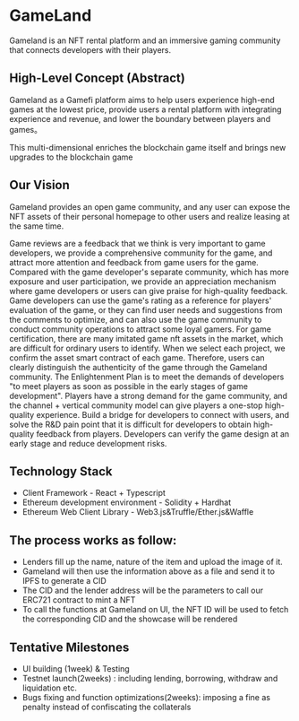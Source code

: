 # GameLand
Gameland is an NFT rental platform and an immersive gaming community that connects developers with their players.


## High-Level Concept (Abstract)
Gameland as a Gamefi platform aims to help users experience high-end games at the lowest price, provide users a rental platform with integrating experience and revenue, and lower the boundary between players and games。

This multi-dimensional enriches the blockchain game itself and brings new upgrades to the blockchain game


## Our Vision 
Gameland provides an open game community, and any user can expose the NFT assets of their personal homepage to other users and realize leasing at the same time.

Game reviews are a feedback that we think is very important to game developers, we provide a comprehensive community for the game, and attract more attention and feedback from game users for the game. Compared with the game developer's separate community, which has more exposure and user participation, we provide an appreciation mechanism where game developers or users can give praise for high-quality feedback. Game developers can use the game's rating as a reference for players' evaluation of the game, or they can find user needs and suggestions from the comments to optimize, and can also use the game community to conduct community operations to attract some loyal gamers.
For game certification, there are many imitated game nft assets in the market, which are difficult for ordinary users to identify. When we select each project, we confirm the asset smart contract of each game. Therefore, users can clearly distinguish the authenticity of the game through the Gameland community.
The Enlightenment Plan is to meet the demands of developers "to meet players as soon as possible in the early stages of game development". Players have a strong demand for the game community, and the channel + vertical community model can give players a one-stop high-quality experience. Build a bridge for developers to connect with users, and solve the R&D pain point that it is difficult for developers to obtain high-quality feedback from players. Developers can verify the game design at an early stage and reduce development risks.

## Technology Stack
* Client Framework - React + Typescript 
* Ethereum development environment - Solidity + Hardhat
* Ethereum Web Client Library - Web3.js&Truffle/Ether.js&Waffle

## The process works as follow:
* Lenders fill up the name, nature of the item and upload the image of it.
* Gameland will then use the information above as a file and send it to IPFS to generate a CID
* The CID and the lender address will be the parameters to call our ERC721 contract to mint a NFT
* To call the functions at Gameland on UI, the NFT ID will be used to fetch the corresponding CID and the showcase will be rendered

## Tentative Milestones
*  UI building (1week) & Testing
*  Testnet launch(2weeks) : including lending, borrowing, withdraw and liquidation etc. 
*  Bugs fixing and function optimizations(2weeks): imposing a fine as penalty instead of confiscating the collaterals

